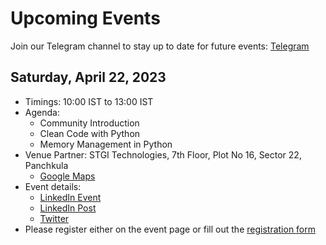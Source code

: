 # Upcoming Events

Join our Telegram channel to stay up to date for future events: [Telegram](https://t.me/pychandigarh)

## Saturday, April 22, 2023

- Timings: 10:00 IST to 13:00 IST
- Agenda:
    - Community Introduction
    - Clean Code with Python
    - Memory Management in Python
- Venue Partner: STGI Technologies, 7th Floor, Plot No 16, Sector 22, Panchkula
    - [Google Maps](https://goo.gl/maps/nCBBkmn1rHyBPNqm9)
- Event details:
    - [LinkedIn Event](https://www.linkedin.com/events/7052175574722576385/)
    - [LinkedIn Post](https://www.linkedin.com/feed/update/urn:li:activity:7052176430956195840)
    - [Twitter](https://twitter.com/PyChandigarh/status/1646414171561418753)
- Please register either on the event page or fill out the [registration form](https://forms.gle/RSsVcDY112HPBSmLA)
